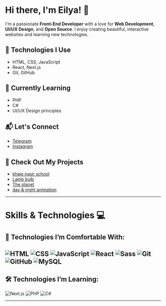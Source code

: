 # Hi there, I'm Eilya! 👋

I'm a passionate **Front-End Developer** with a love for **Web Development**, **UI/UX Design**, and **Open Source**. I enjoy creating beautiful, interactive websites and learning new technologies.

## 🔧 Technologies I Use
- HTML, CSS, JavaScript
- React, Next.js
- Git, GitHub

## 🌱 Currently Learning
- PHP
- C#
- UI/UX Design principles

## 📬 Let's Connect
- [Telegram](https://t.me/MOPA_GRP)
- [Instagram](https://www.instagram.com/mopa_.group?igsh=MWN5YWdxNTF2ZmR5)

## 🚀 Check Out My Projects
- [khaje nasir school](https://eilya1387.github.io/KNTschool/)
- [Lamp bulb](https://eilya1387.github.io/Lamp-bulb/)
- [The planet](https://eilya1387.github.io/The-planet/)
- [day & night animation](https://eilya1387.github.io/day-night-animation/)

---
  
# Skills & Technologies 💻

## 🚀 Technologies I’m Comfortable With:

![HTML](https://img.shields.io/badge/HTML-%23E34F26.svg?style=flat&logo=html5&logoColor=white)
![CSS](https://img.shields.io/badge/CSS-%231572B6.svg?style=flat&logo=css3&logoColor=white)
![JavaScript](https://img.shields.io/badge/JavaScript-%23F7DF1E.svg?style=flat&logo=javascript&logoColor=black)
![React](https://img.shields.io/badge/React-%2320232a.svg?style=flat&logo=react&logoColor=%2361DAFB)
![Sass](https://img.shields.io/badge/Sass-%23CC6699.svg?style=flat&logo=sass&logoColor=white)
![Git](https://img.shields.io/badge/Git-%23F05032.svg?style=flat&logo=git&logoColor=white)
![GitHub](https://img.shields.io/badge/GitHub-%23121011.svg?style=flat&logo=github&logoColor=white)
![MySQL](https://img.shields.io/badge/MySQL-%234479A1.svg?style=flat&logo=mysql&logoColor=white)
---

## 🛠 Technologies I’m Learning:
![Next.js](https://img.shields.io/badge/Next.js-%23000000.svg?style=flat&logo=next.js&logoColor=white)
![PHP](https://img.shields.io/badge/PHP-%23777BB4.svg?style=flat&logo=php&logoColor=white)
![C#](https://img.shields.io/badge/C%23-%23239120.svg?style=flat&logo=csharp&logoColor=white)

---


